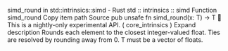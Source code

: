 simd_round in std::intrinsics::simd - Rust
std
::
intrinsics
::
simd
Function
simd_round
Copy item path
Source
pub unsafe fn simd_round<T>(x: T) -> T
🔬
This is a nightly-only experimental API. (
core_intrinsics
)
Expand description
Rounds each element to the closest integer-valued float.
Ties are resolved by rounding away from 0.
T
must be a vector of floats.